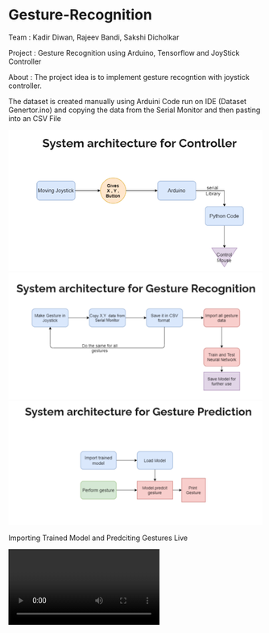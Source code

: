 # Gesture-Recognition
Team : 
  Kadir Diwan,
  Rajeev Bandi,
  Sakshi Dicholkar

Project : Gesture Recognition using Arduino, Tensorflow and JoyStick Controller

About : 
The project idea is to implement gesture recogntion with joystick controller.

The dataset is created manually using Arduini Code run on IDE (Dataset Genertor.ino) and copying the data from the Serial Monitor and then pasting into an CSV File

![GESTURE DATASET FLOWCHART](https://github.com/diwan-kadir/Gesture-Recognition/blob/master/outputs/archi_controller.PNG)
![GESTURE DATASET FLOWCHART](https://github.com/diwan-kadir/Gesture-Recognition/blob/master/outputs/archi_ges_recognition.PNG)
![GESTURE DATASET FLOWCHART](https://github.com/diwan-kadir/Gesture-Recognition/blob/master/outputs/archi_gesture.PNG)

Importing Trained Model and Predciting Gestures Live

![Gesture Recognition](https://github.com/diwan-kadir/Gesture-Recognition/blob/master/outputs/Gesture%20prediction.mp4)

